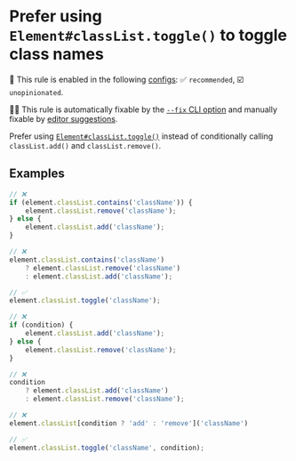# Prefer using `Element#classList.toggle()` to toggle class names

💼 This rule is enabled in the following [configs](https://github.com/sindresorhus/eslint-plugin-unicorn#recommended-config): ✅ `recommended`, ☑️ `unopinionated`.

🔧💡 This rule is automatically fixable by the [`--fix` CLI option](https://eslint.org/docs/latest/user-guide/command-line-interface#--fix) and manually fixable by [editor suggestions](https://eslint.org/docs/latest/use/core-concepts#rule-suggestions).

<!-- end auto-generated rule header -->
<!-- Do not manually modify this header. Run: `npm run fix:eslint-docs` -->

Prefer using [`Element#classList.toggle()`](https://developer.mozilla.org/en-US/docs/Web/API/Element/classList) instead of conditionally calling `classList.add()` and `classList.remove()`.

## Examples

```js
// ❌
if (element.classList.contains('className')) {
	element.classList.remove('className');
} else {
	element.classList.add('className');
}

// ❌
element.classList.contains('className')
	? element.classList.remove('className')
	: element.classList.add('className');

// ✅
element.classList.toggle('className');
```

```js
// ❌
if (condition) {
	element.classList.add('className');
} else {
	element.classList.remove('className');
}

// ❌
condition
	? element.classList.add('className')
	: element.classList.remove('className');

// ❌
element.classList[condition ? 'add' : 'remove']('className')

// ✅
element.classList.toggle('className', condition);
```
